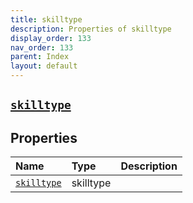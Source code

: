 ```yaml
---
title: skilltype
description: Properties of skilltype
display_order: 133
nav_order: 133
parent: Index
layout: default
---
```


##  [`skilltype`](./skilltype.html) 
## Properties
| Name | Type | Description |
|:-----|:-----|:------------|
| [`skilltype`](./skilltype.html) | skilltype |  |


